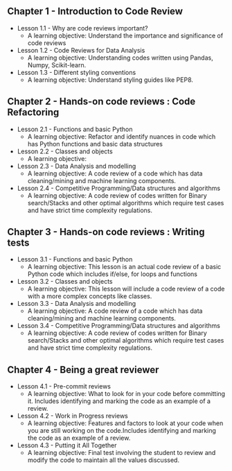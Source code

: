 ## Chapter 1 - Introduction to Code Review
   * Lesson 1.1 - Why are code reviews important?
     * A learning objective: Understand the importance and significance of code reviews
   * Lesson 1.2 - Code Reviews for Data Analysis
     * A learning objective: Understanding codes written using Pandas, Numpy, Scikit-learn.
   * Lesson 1.3 - Different styling conventions
     * A learning objective: Understand styling guides like PEP8.
## Chapter 2 - Hands-on code reviews : Code Refactoring
   * Lesson 2.1 - Functions and basic Python
     * A learning objective: Refactor and identify nuances in code which has Python functions and basic data structures
   * Lesson 2.2 - Classes and objects
     * A learning objective: 
   * Lesson 2.3 - Data Analysis and modelling
     * A learning objective: A code review of a code which has data cleaning/mining and machine learning components.
   * Lesson 2.4 - Competitive Programming/Data structures and algorithms
     * A learning objective: A code review of codes written for Binary search/Stacks and other optimal algorithms which require test cases and have strict time complexity regulations.
## Chapter 3 - Hands-on code reviews : Writing tests
   * Lesson 3.1 - Functions and basic Python
     * A learning objective: This lesson is an actual code review of a basic Python code which includes if/else, for loops and functions
   * Lesson 3.2 - Classes and objects
     * A learning objective: This lesson will include a code review of a code with a more complex concepts like classes.
   * Lesson 3.3 - Data Analysis and modelling
     * A learning objective: A code review of a code which has data cleaning/mining and machine learning components.
   * Lesson 3.4 - Competitive Programming/Data structures and algorithms
     * A learning objective: A code review of codes written for Binary search/Stacks and other optimal algorithms which require test cases and have strict time complexity regulations.
## Chapter 4 - Being a great reviewer
   * Lesson 4.1 - Pre-commit reviews
     * A learning objective: What to look for in your code before committing it. Includes identifying and marking the code as an example of a review.
   * Lesson 4.2 - Work in Progress reviews
     * A learning objective: Features and factors to look at your code when you are still working on the code.Includes identifying and marking the code as an example of a review.
   * Lesson 4.3 - Putting it All Together
     * A learning objective: Final test involving the student to review and modify the code to maintain all the values discussed.

